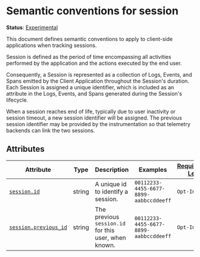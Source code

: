 # Semantic conventions for session

**Status**: [Experimental][DocumentStatus]

This document defines semantic conventions to apply to client-side applications when tracking sessions.

Session is defined as the period of time encompassing all activities performed by the application and the actions
executed by the end user.

Consequently, a Session is represented as a collection of Logs, Events, and Spans emitted by the Client Application
throughout the Session's duration. Each Session is assigned a unique identifier, which is included as an attribute in
the Logs, Events, and Spans generated during the Session's lifecycle.

When a session reaches end of life, typically due to user inactivity or session timeout, a new session identifier
will be assigned. The previous session identifier may be provided by the instrumentation so that telemetry
backends can link the two sessions.

## Attributes

<!-- semconv session-id -->
<!-- NOTE: THIS TEXT IS AUTOGENERATED. DO NOT EDIT BY HAND. -->
<!-- see templates/registry/markdown/snippet.md.j2 -->
<!-- prettier-ignore-start -->
<!-- markdownlint-capture -->
<!-- markdownlint-disable -->

| Attribute  | Type | Description  | Examples  | [Requirement Level](https://opentelemetry.io/docs/specs/semconv/general/attribute-requirement-level/) | Stability |
|---|---|---|---|---|---|
| [`session.id`](/docs/attributes-registry/session.md) | string | A unique id to identify a session. | `00112233-4455-6677-8899-aabbccddeeff` | `Opt-In` | ![Experimental](https://img.shields.io/badge/-experimental-blue) |
| [`session.previous_id`](/docs/attributes-registry/session.md) | string | The previous `session.id` for this user, when known. | `00112233-4455-6677-8899-aabbccddeeff` | `Opt-In` | ![Experimental](https://img.shields.io/badge/-experimental-blue) |


<!-- markdownlint-restore -->
<!-- prettier-ignore-end -->
<!-- END AUTOGENERATED TEXT -->
<!-- endsemconv -->

[DocumentStatus]: https://github.com/open-telemetry/opentelemetry-specification/tree/v1.31.0/specification/document-status.md
